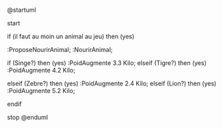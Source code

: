 @startuml


start

if (il faut au moin un animal au jeu) then (yes)

:ProposeNourirAnimal;
:NourirAnimal;



if (Singe?) then (yes)
  :PoidAugmente 3.3 Kilo;
elseif (Tigre?) then (yes)
  :PoidAugmente 4.2 Kilo;
  
elseif (Zebre?) then (yes)
  :PoidAugmente 2.4 Kilo;
elseif (Lion?) then (yes)
  :PoidAugmente 5.2 Kilo;
  
endif

stop
@enduml